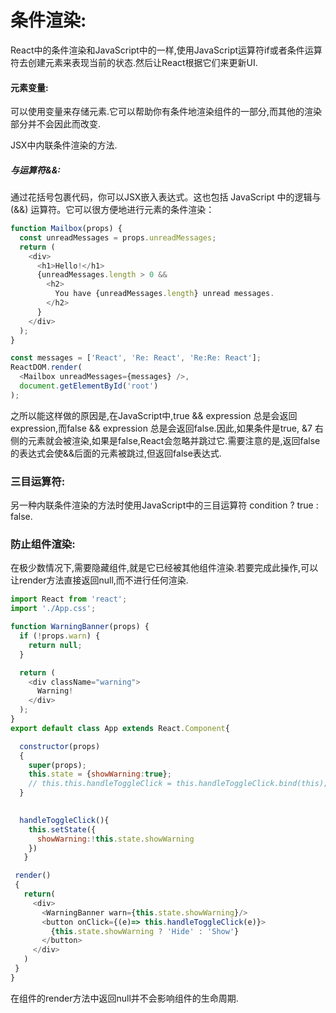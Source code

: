 # 条件渲染:

React中的条件渲染和JavaScript中的一样,使用JavaScript运算符if或者条件运算符去创建元素来表现当前的状态.然后让React根据它们来更新UI.

#### 元素变量:

可以使用变量来存储元素.它可以帮助你有条件地渲染组件的一部分,而其他的渲染部分并不会因此而改变.

JSX中内联条件渲染的方法.

##### 与运算符&&:

通过花括号包裹代码，你可以JSX嵌入表达式。这也包括 JavaScript 中的逻辑与 (&&) 运算符。它可以很方便地进行元素的条件渲染： 

```js
function Mailbox(props) {
  const unreadMessages = props.unreadMessages;
  return (
    <div>
      <h1>Hello!</h1>
      {unreadMessages.length > 0 &&
        <h2>
          You have {unreadMessages.length} unread messages.
        </h2>
      }
    </div>
  );
}

const messages = ['React', 'Re: React', 'Re:Re: React'];
ReactDOM.render(
  <Mailbox unreadMessages={messages} />,
  document.getElementById('root')
);
```

之所以能这样做的原因是,在JavaScript中,true && expression 总是会返回expression,而false && expression 总是会返回false.因此,如果条件是true, &7 右侧的元素就会被渲染,如果是false,React会忽略并跳过它.需要注意的是,返回false的表达式会使&&后面的元素被跳过,但返回false表达式.

### 三目运算符:

另一种内联条件渲染的方法时使用JavaScript中的三目运算符 condition ? true : false.

### 防止组件渲染:

在极少数情况下,需要隐藏组件,就是它已经被其他组件渲染.若要完成此操作,可以让render方法直接返回null,而不进行任何渲染.

```js
import React from 'react';
import './App.css';

function WarningBanner(props) {
  if (!props.warn) {
    return null;
  }

  return (
    <div className="warning">
      Warning!
    </div>
  );
}
export default class App extends React.Component{

  constructor(props)
  {
    super(props);
    this.state = {showWarning:true};
    // this.this.handleToggleClick = this.handleToggleClick.bind(this);
  }

  
  handleToggleClick(){
    this.setState({
      showWarning:!this.state.showWarning
    })
   }

 render()
 {
   return(
     <div>
       <WarningBanner warn={this.state.showWarning}/>
       <button onClick={(e)=> this.handleToggleClick(e)}>
         {this.state.showWarning ? 'Hide' : 'Show'}
       </button>
     </div>
   )
 }  
}
```



在组件的render方法中返回null并不会影响组件的生命周期.